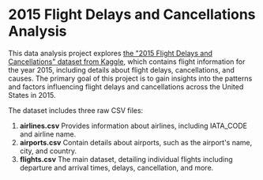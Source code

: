 # 2015 Flight Delays and Cancellations Analysis

This data analysis project explores [the "2015 Flight Delays and Cancellations" dataset from Kaggle](https://www.kaggle.com/datasets/usdot/flight-delays), which contains flight information for the year 2015, including details about flight delays, cancellations, and causes. The primary goal of this project is to gain insights into the patterns and factors influencing flight delays and cancellations across the United States in 2015.

The dataset includes three raw CSV files:
1. **airlines.csv** Provides information about airlines, including IATA_CODE and airline name.
2. **airports.csv** Contain details about airports, such as the airport's name, city, and country.
3. **flights.csv** The main dataset, detailing individual flights including departure and arrival times, delays, cancellation, and more.